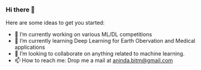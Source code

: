 ### Hi there 👋

Here are some ideas to get you started:

- 🔭 I’m currently working on various ML/DL competitions
- 🌱 I’m currently learning Deep Learning for Earth Obervation and Medical applications
- 👯 I’m looking to collaborate on anything related to machine learning.
- 📫 How to reach me: Drop me a mail at aninda.bitm@gmail.com
